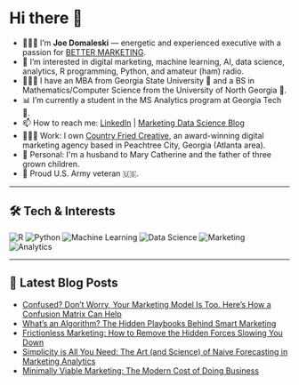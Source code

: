 # Hi there 👋

- 🙋🏻‍♂️ I’m **Joe Domaleski** — energetic and experienced executive with a passion for [BETTER MARKETING](https://blog.marketingdatascience.ai/a-better-marketing-manifesto-24b6541a6cb9).
- 👀 I’m interested in digital marketing, machine learning, AI, data science, analytics, R programming, Python, and amateur (ham) radio.
- 👨🏻‍🎓 I have an MBA from Georgia State University 🐾 and a BS in Mathematics/Computer Science from the University of North Georgia 🦅.
- 📊 I’m currently a student in the MS Analytics program at Georgia Tech 🐝.
- 📫 How to reach me: [LinkedIn](https://www.linkedin.com/in/joedom/) | [Marketing Data Science Blog](https://blog.marketingdatascience.ai)
- 👨🏻‍💻 Work: I own [Country Fried Creative](https://countryfriedcreative.com), an award-winning digital marketing agency based in Peachtree City, Georgia (Atlanta area).
- 🏡 Personal: I'm a husband to Mary Catherine and the father of three grown children.
- 🫡 Proud U.S. Army veteran 🇺🇸.

---

## 🛠️ Tech & Interests

![R](https://img.shields.io/badge/R-276DC3?style=for-the-badge&logo=r&logoColor=white)
![Python](https://img.shields.io/badge/Python-3776AB?style=for-the-badge&logo=python&logoColor=white)
![Machine Learning](https://img.shields.io/badge/Machine_Learning-FF6F00?style=for-the-badge)
![Data Science](https://img.shields.io/badge/Data_Science-4CAF50?style=for-the-badge)
![Marketing](https://img.shields.io/badge/Marketing-0077B5?style=for-the-badge)
![Analytics](https://img.shields.io/badge/Analytics-03A9F4?style=for-the-badge)

---

## 📝 Latest Blog Posts
<!-- BLOG-POST-LIST:START -->
- [Confused? Don’t Worry, Your Marketing Model Is Too. Here’s How a Confusion Matrix Can Help](https://medium.com/@marketingdatascience/confused-dont-worry-your-marketing-model-is-too-here-s-how-a-confusion-matrix-can-help-63c017375de4?source=rss-3e624457f65a------2)
- [What’s an Algorithm? The Hidden Playbooks Behind Smart Marketing](https://medium.com/@marketingdatascience/whats-an-algorithm-the-hidden-playbooks-behind-smart-marketing-b1f4bea4690f?source=rss-3e624457f65a------2)
- [Frictionless Marketing: How to Remove the Hidden Forces Slowing You Down](https://medium.com/@marketingdatascience/frictionless-marketing-how-to-remove-the-hidden-forces-slowing-you-down-14cc437eaf97?source=rss-3e624457f65a------2)
- [Simplicity is All You Need: The Art &lpar;and Science&rpar; of Naive Forecasting in Marketing Analytics](https://medium.com/@marketingdatascience/simplicity-is-all-you-need-the-art-and-science-of-naive-forecasting-in-marketing-analytics-9c9bba859940?source=rss-3e624457f65a------2)
- [Minimally Viable Marketing: The Modern Cost of Doing Business](https://medium.com/@marketingdatascience/minimally-viable-marketing-the-modern-cost-of-doing-business-954ce7c89389?source=rss-3e624457f65a------2)
<!-- BLOG-POST-LIST:END -->

